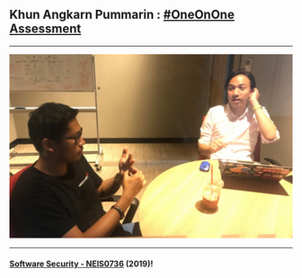 ## Khun **Angkarn Pummarin** : [#OneOnOne Assessment](../OneOnOne)

---

![](AngkarnP.jpg "Angkarn Pummarin")

---

#### **[Software Security - NEIS0736](../) (2019)**!